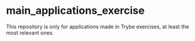 # main_applications_exercise
This repository is only for applications made in Trybe exercises, at least the most relevant ones.
